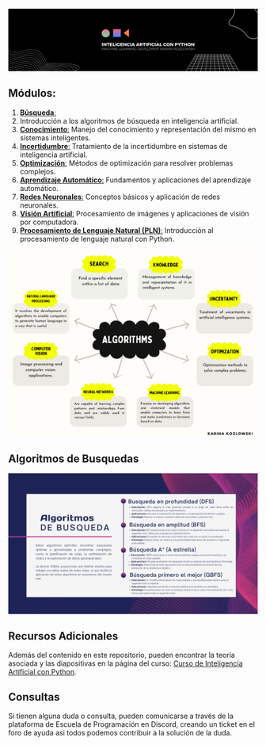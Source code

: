 ![Banner](Assets/Banner.png)


## Módulos:

1. [**Búsqueda**:](https://github.com/karinakozlowski/IA_Python/edit/Spanish/README.md#algoritmos-de-busquedas)
2. Introducción a los algoritmos de búsqueda en inteligencia artificial.
3. [**Conocimiento**:]() Manejo del conocimiento y representación del mismo en sistemas inteligentes.
4. [**Incertidumbre**:]() Tratamiento de la incertidumbre en sistemas de inteligencia artificial.
5. [**Optimización**:]() Métodos de optimización para resolver problemas complejos.
6. [**Aprendizaje Automático**:]() Fundamentos y aplicaciones del aprendizaje automático.
7. [**Redes Neuronales**:]() Conceptos básicos y aplicación de redes neuronales.
8. [**Visión Artificial**:]() Procesamiento de imágenes y aplicaciones de visión por computadora.
9. [**Procesamiento de Lenguaje Natural (PLN)**:]() Introducción al procesamiento de lenguaje natural con Python.
   
![Banner](https://github.com/karinakozlowski/IA_Python/blob/English/Assets/modulos%20(4).png)

## Algoritmos de Busquedas

![Banner](https://github.com/karinakozlowski/IA_Python/blob/Spanish/Assets/Algoritmo.png)


## Recursos Adicionales

Además del contenido en este repositorio, pueden encontrar la teoría asociada y las diapositivas en la página del curso: [Curso de Inteligencia Artificial con Python](https://escueladeprogramacion.notion.site/IA-CON-PYTHON-a7d27e06fa89421fa55b08ccbe7c0fba).

## Consultas

Si tienen alguna duda o consulta, pueden comunicarse a través de la plataforma de Escuela de Programación en Discord, creando un ticket en el foro de ayuda asi todos podemos contribuir a la solución de la duda.
